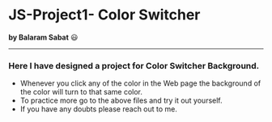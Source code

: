 # JS-Project1- Color Switcher 
**by Balaram Sabat** 😃

___
### Here I have designed a project for **Color Switcher Background**.
- Whenever you click any of the color in the Web page the background of the color will turn to that same color.
- To practice more go to the above files and try it out yourself.
- If you have any doubts please reach out to me.
